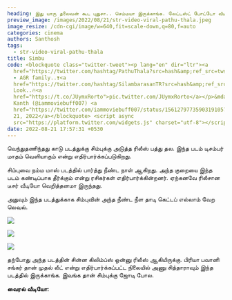 ```yaml
---
heading: இது யாரு தலைவன் கூட புதுசா.. செம்மயா இருக்காங்க. லேட்டஸ்ட் போட்டோ வீடியோ வைரல்.
preview_image: /images/2022/08/21/str-video-viral-pathu-thala.jpeg
image_resize: /cdn-cgi/image/w=640,fit=scale-down,q=80,f=auto
categories: cinema
authors: Santhosh
tags:
  - str-video-viral-pathu-thala
title: Simbu
code: <blockquote class="twitter-tweet"><p lang="en" dir="ltr"><a
  href="https://twitter.com/hashtag/PathuThala?src=hash&amp;ref_src=twsrc%5Etfw">#PathuThala</a>
  - AGR family..❣️<a
  href="https://twitter.com/hashtag/SilambarasanTR?src=hash&amp;ref_src=twsrc%5Etfw">#SilambarasanTR</a>
  Look..🔥<a
  href="https://t.co/JUymxRorto">pic.twitter.com/JUymxRorto</a></p>&mdash; Laxmi
  Kanth (@iammoviebuff007) <a
  href="https://twitter.com/iammoviebuff007/status/1561279773590319105?ref_src=twsrc%5Etfw">August
  21, 2022</a></blockquote> <script async
  src="https://platform.twitter.com/widgets.js" charset="utf-8"></script>
date: 2022-08-21 17:57:31 +0530
---
```

வெந்துதணிந்தது காடு படத்துக்கு சிம்புக்கு அடுத்த ரிலீஸ் பத்து தல. இந்த படம் டிசம்பர் மாதம் வெளியாகும் என்று எதிர்பார்க்கப்படுகிறது.

சிம்புவை நம்ம மாஸ் படத்தில் பார்த்து நீண்ட நாள் ஆகிறது. அந்த குறையை இந்த படம் கண்டிப்பாக தீர்க்கும் என்று ரசிகர்கள் எதிர்பார்க்கின்றனர். ஏற்கனவே ரிலீசான டீசர் வீடியோ வெறித்தனமா இருந்தது.

அதுவும் இந்த படத்துக்காக சிம்புவின் அந்த நீண்ட நீள தாடி கெட்டப் எல்லாம் வேற லெவல்.

![](/images/2022/08/21/anu-sithara-str-video.jpeg)

![](/images/2022/08/21/anu-sithara-str-video-1.jpeg)

![](/images/2022/08/21/anu-sithara-str-video-2.jpeg)

தற்போது அந்த படத்தின் சின்ன கிலிம்ப்ஸ் ஒன்னு ரிலீஸ் ஆகியிருக்கு. பிரியா பவானி சங்கர் தான் முதல் லீட் என்று எதிர்பார்க்கப்பட்ட நிலையில் அணு சித்தாராவும் இந்த படத்தில் இருக்காங்க. இவங்க தான் சிம்புக்கு ஜோடி போல.

**வைரல் வீடியோ:**